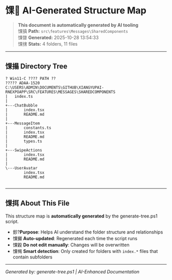 ﻿# 馃 AI-Generated Structure Map

> **This document is automatically generated by AI tooling**  
> 馃搷 **Path:** `src\features\Messages\SharedComponents`  
> 馃晵 **Generated:** 2025-10-28 13:54:33  
> 馃搳 **Stats:** 4 folders, 11 files

---

## 馃搨 Directory Tree

```
? Win11-C ???? PATH ??
????? ADAA-1520
C:\USERS\ADMIN\DOCUMENTS\GITHUB\XIANGYUPAI-RNEXPOAPP\SRC\FEATURES\MESSAGES\SHAREDCOMPONENTS
|   index.ts
|   
+---ChatBubble
|       index.tsx
|       README.md
|       
+---MessageItem
|       constants.ts
|       index.tsx
|       README.md
|       types.ts
|       
+---SwipeActions
|       index.tsx
|       README.md
|       
\---UserAvatar
        index.tsx
        README.md
        

```

---

## 馃挕 About This File

This structure map is **automatically generated** by the generate-tree.ps1 script.

- 鉁?**Purpose**: Helps AI understand the folder structure and relationships
- 馃攧 **Auto-updated**: Regenerated each time the script runs
- 馃毇 **Do not edit manually**: Changes will be overwritten
- 馃幆 **Smart detection**: Only created for folders with `index.*` files that contain subfolders

---

*Generated by: generate-tree.ps1 | AI-Enhanced Documentation*
